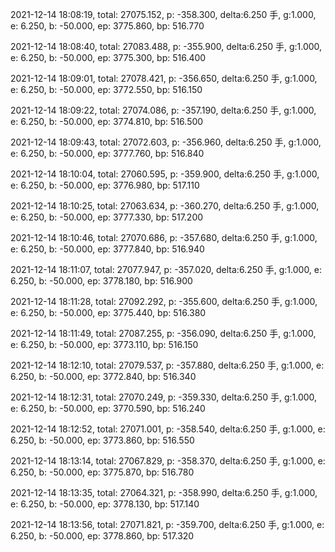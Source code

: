 2021-12-14 18:08:19, total: 27075.152, p: -358.300, delta:6.250 手, g:1.000, e: 6.250, b: -50.000, ep: 3775.860, bp: 516.770

2021-12-14 18:08:40, total: 27083.488, p: -355.900, delta:6.250 手, g:1.000, e: 6.250, b: -50.000, ep: 3775.300, bp: 516.400

2021-12-14 18:09:01, total: 27078.421, p: -356.650, delta:6.250 手, g:1.000, e: 6.250, b: -50.000, ep: 3772.550, bp: 516.150

2021-12-14 18:09:22, total: 27074.086, p: -357.190, delta:6.250 手, g:1.000, e: 6.250, b: -50.000, ep: 3774.810, bp: 516.500

2021-12-14 18:09:43, total: 27072.603, p: -356.960, delta:6.250 手, g:1.000, e: 6.250, b: -50.000, ep: 3777.760, bp: 516.840

2021-12-14 18:10:04, total: 27060.595, p: -359.900, delta:6.250 手, g:1.000, e: 6.250, b: -50.000, ep: 3776.980, bp: 517.110

2021-12-14 18:10:25, total: 27063.634, p: -360.270, delta:6.250 手, g:1.000, e: 6.250, b: -50.000, ep: 3777.330, bp: 517.200

2021-12-14 18:10:46, total: 27070.686, p: -357.680, delta:6.250 手, g:1.000, e: 6.250, b: -50.000, ep: 3777.840, bp: 516.940

2021-12-14 18:11:07, total: 27077.947, p: -357.020, delta:6.250 手, g:1.000, e: 6.250, b: -50.000, ep: 3778.180, bp: 516.900

2021-12-14 18:11:28, total: 27092.292, p: -355.600, delta:6.250 手, g:1.000, e: 6.250, b: -50.000, ep: 3775.440, bp: 516.380

2021-12-14 18:11:49, total: 27087.255, p: -356.090, delta:6.250 手, g:1.000, e: 6.250, b: -50.000, ep: 3773.110, bp: 516.150

2021-12-14 18:12:10, total: 27079.537, p: -357.880, delta:6.250 手, g:1.000, e: 6.250, b: -50.000, ep: 3772.840, bp: 516.340

2021-12-14 18:12:31, total: 27070.249, p: -359.330, delta:6.250 手, g:1.000, e: 6.250, b: -50.000, ep: 3770.590, bp: 516.240

2021-12-14 18:12:52, total: 27071.001, p: -358.540, delta:6.250 手, g:1.000, e: 6.250, b: -50.000, ep: 3773.860, bp: 516.550

2021-12-14 18:13:14, total: 27067.829, p: -358.370, delta:6.250 手, g:1.000, e: 6.250, b: -50.000, ep: 3775.870, bp: 516.780

2021-12-14 18:13:35, total: 27064.321, p: -358.990, delta:6.250 手, g:1.000, e: 6.250, b: -50.000, ep: 3778.130, bp: 517.140

2021-12-14 18:13:56, total: 27071.821, p: -359.700, delta:6.250 手, g:1.000, e: 6.250, b: -50.000, ep: 3778.860, bp: 517.320